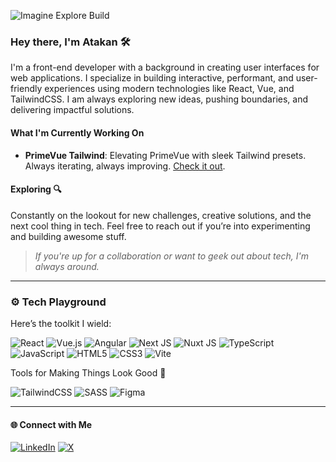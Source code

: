 ![Imagine Explore Build](https://github.com/user-attachments/assets/19f5ec9e-2e2c-4018-9c50-54ff7b85b94f)

### Hey there, I'm Atakan 🛠️

I'm a front-end developer with a background in creating user interfaces for web applications. I specialize in building interactive, performant, and user-friendly experiences using modern technologies like React, Vue, and TailwindCSS. I am always exploring new ideas, pushing boundaries, and delivering impactful solutions.

#### What I'm Currently Working On

- **PrimeVue Tailwind**: Elevating PrimeVue with sleek Tailwind presets. Always iterating, always improving. [Check it out](https://github.com/primefaces/primevue-tailwind).

#### Exploring 🔍
Constantly on the lookout for new challenges, creative solutions, and the next cool thing in tech. Feel free to reach out if you’re into experimenting and building awesome stuff.

> *If you're up for a collaboration or want to geek out about tech, I'm always around.*

---

### ⚙️ Tech Playground

Here’s the toolkit I wield:

![React](https://img.shields.io/badge/react-%2320232a.svg?style=flat-square&logo=react&logoColor=%2361DAFB) ![Vue.js](https://img.shields.io/badge/vue.js-%2335495e.svg?style=flat-square&logo=vuedotjs&logoColor=%234FC08D) ![Angular](https://img.shields.io/badge/angular-%23DD0031.svg?style=flat-square&logo=angular&logoColor=white) ![Next JS](https://img.shields.io/badge/Next-black?style=flat-square&logo=next.js&logoColor=white) ![Nuxt JS](https://img.shields.io/badge/Nuxt-002E3B?style=flat-square&logo=nuxt.js&logoColor=#00DC82) ![TypeScript](https://img.shields.io/badge/typescript-%23007ACC.svg?style=flat-square&logo=typescript&logoColor=white) ![JavaScript](https://img.shields.io/badge/javascript-%23323330.svg?style=flat-square&logo=javascript&logoColor=%23F7DF1E) ![HTML5](https://img.shields.io/badge/html5-%23E34F26.svg?style=flat-square&logo=html5&logoColor=white) ![CSS3](https://img.shields.io/badge/css3-%231572B6.svg?style=flat-square&logo=css3&logoColor=white) ![Vite](https://img.shields.io/badge/vite-%23646CFF.svg?style=flat-square&logo=vite&logoColor=white)

Tools for Making Things Look Good 🎨 

![TailwindCSS](https://img.shields.io/badge/tailwindcss-%2338B2AC.svg?style=flat-square&logo=tailwind-css&logoColor=white) ![SASS](https://img.shields.io/badge/SASS-hotpink.svg?style=flat-square&logo=SASS&logoColor=white) ![Figma](https://img.shields.io/badge/figma-%23F24E1E.svg?style=flat-square&logo=figma&logoColor=white)

---

#### 🌐 Connect with Me
[![LinkedIn](https://img.shields.io/badge/-%23000000.svg?style=for-the-badge&logo=linkedin&logoColor=white)](https://linkedin.com/in/atakantepe)
[![X](https://img.shields.io/badge/-%23000000.svg?style=for-the-badge&logo=x&logoColor=white)](https://x.com/atkntepe)
